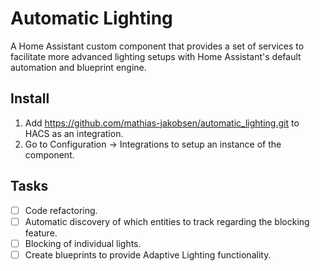# Automatic Lighting
A Home Assistant custom component that provides a set of services to facilitate more advanced lighting setups with Home Assistant's default automation and blueprint engine.

## Install
1. Add https://github.com/mathias-jakobsen/automatic_lighting.git to HACS as an integration.
2. Go to Configuration -> Integrations to setup an instance of the component.

## Tasks
- [ ] Code refactoring.
- [ ] Automatic discovery of which entities to track regarding the blocking feature.
- [ ] Blocking of individual lights.
- [ ] Create blueprints to provide Adaptive Lighting functionality.
